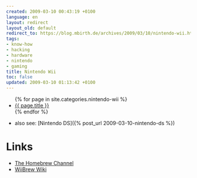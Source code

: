 ```yaml
---
created: 2009-03-10 00:43:19 +0100
language: en
layout: redirect
layout_old: default
redirect_to: https://blog.mbirth.de/archives/2009/03/10/nintendo-wii.html
tags:
- know-how
- hacking
- hardware
- nintendo
- gaming
title: Nintendo Wii
toc: false
updated: 2009-03-10 01:13:42 +0100
---
```


<ul>
{% for page in site.categories.nintendo-wii %}
  <li><a href="{{ page.url }}">{{ page.title }}</a></li>
{% endfor %}
</ul>

* also see: [Nintendo DS]({% post_url 2009-03-10-nintendo-ds %})


Links
=====

* [The Homebrew Channel](http://hbc.hackmii.com/)
* [WiiBrew Wiki](http://wiibrew.org/wiki/Main_Page)